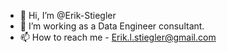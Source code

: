 - 👋 Hi, I’m @Erik-Stiegler
- 🏢 I’m working as a Data Engineer consultant.
- 📫 How to reach me - Erik.l.stiegler@gmail.com

<!---
Erik-Stiegler/Erik-Stiegler is a ✨ special ✨ repository because its `README.md` (this file) appears on your GitHub profile.
You can click the Preview link to take a look at your changes.
--->
